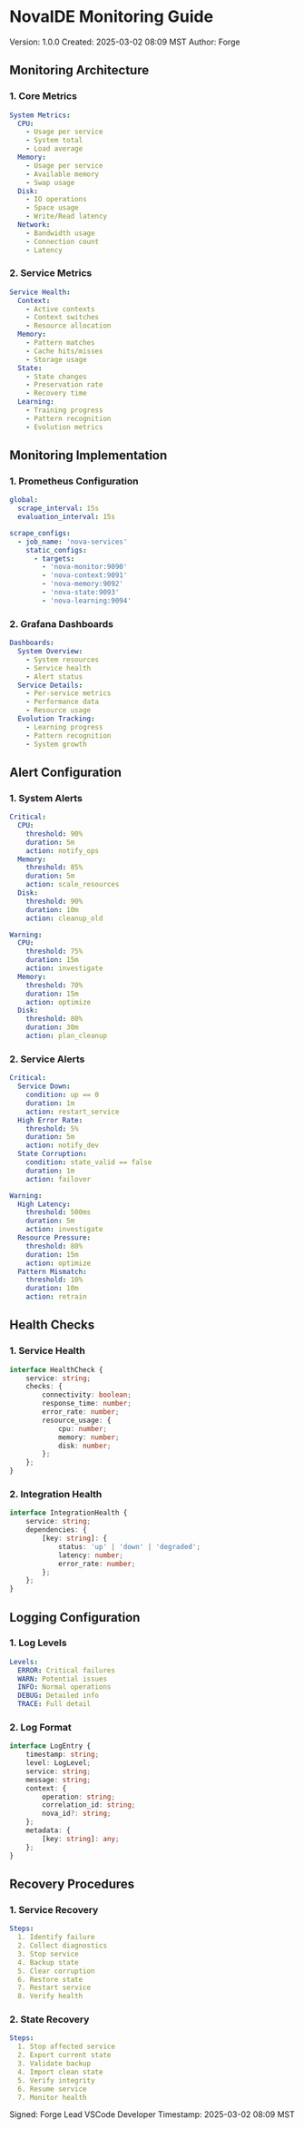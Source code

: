 # NovaIDE Monitoring Guide
Version: 1.0.0
Created: 2025-03-02 08:09 MST
Author: Forge

## Monitoring Architecture

### 1. Core Metrics
```yaml
System Metrics:
  CPU:
    - Usage per service
    - System total
    - Load average
  Memory:
    - Usage per service
    - Available memory
    - Swap usage
  Disk:
    - IO operations
    - Space usage
    - Write/Read latency
  Network:
    - Bandwidth usage
    - Connection count
    - Latency
```

### 2. Service Metrics
```yaml
Service Health:
  Context:
    - Active contexts
    - Context switches
    - Resource allocation
  Memory:
    - Pattern matches
    - Cache hits/misses
    - Storage usage
  State:
    - State changes
    - Preservation rate
    - Recovery time
  Learning:
    - Training progress
    - Pattern recognition
    - Evolution metrics
```

## Monitoring Implementation

### 1. Prometheus Configuration
```yaml
global:
  scrape_interval: 15s
  evaluation_interval: 15s

scrape_configs:
  - job_name: 'nova-services'
    static_configs:
      - targets:
        - 'nova-monitor:9090'
        - 'nova-context:9091'
        - 'nova-memory:9092'
        - 'nova-state:9093'
        - 'nova-learning:9094'
```

### 2. Grafana Dashboards
```yaml
Dashboards:
  System Overview:
    - System resources
    - Service health
    - Alert status
  Service Details:
    - Per-service metrics
    - Performance data
    - Resource usage
  Evolution Tracking:
    - Learning progress
    - Pattern recognition
    - System growth
```

## Alert Configuration

### 1. System Alerts
```yaml
Critical:
  CPU:
    threshold: 90%
    duration: 5m
    action: notify_ops
  Memory:
    threshold: 85%
    duration: 5m
    action: scale_resources
  Disk:
    threshold: 90%
    duration: 10m
    action: cleanup_old

Warning:
  CPU:
    threshold: 75%
    duration: 15m
    action: investigate
  Memory:
    threshold: 70%
    duration: 15m
    action: optimize
  Disk:
    threshold: 80%
    duration: 30m
    action: plan_cleanup
```

### 2. Service Alerts
```yaml
Critical:
  Service Down:
    condition: up == 0
    duration: 1m
    action: restart_service
  High Error Rate:
    threshold: 5%
    duration: 5m
    action: notify_dev
  State Corruption:
    condition: state_valid == false
    duration: 1m
    action: failover

Warning:
  High Latency:
    threshold: 500ms
    duration: 5m
    action: investigate
  Resource Pressure:
    threshold: 80%
    duration: 15m
    action: optimize
  Pattern Mismatch:
    threshold: 10%
    duration: 10m
    action: retrain
```

## Health Checks

### 1. Service Health
```typescript
interface HealthCheck {
    service: string;
    checks: {
        connectivity: boolean;
        response_time: number;
        error_rate: number;
        resource_usage: {
            cpu: number;
            memory: number;
            disk: number;
        };
    };
}
```

### 2. Integration Health
```typescript
interface IntegrationHealth {
    service: string;
    dependencies: {
        [key: string]: {
            status: 'up' | 'down' | 'degraded';
            latency: number;
            error_rate: number;
        };
    };
}
```

## Logging Configuration

### 1. Log Levels
```yaml
Levels:
  ERROR: Critical failures
  WARN: Potential issues
  INFO: Normal operations
  DEBUG: Detailed info
  TRACE: Full detail
```

### 2. Log Format
```typescript
interface LogEntry {
    timestamp: string;
    level: LogLevel;
    service: string;
    message: string;
    context: {
        operation: string;
        correlation_id: string;
        nova_id?: string;
    };
    metadata: {
        [key: string]: any;
    };
}
```

## Recovery Procedures

### 1. Service Recovery
```yaml
Steps:
  1. Identify failure
  2. Collect diagnostics
  3. Stop service
  4. Backup state
  5. Clear corruption
  6. Restore state
  7. Restart service
  8. Verify health
```

### 2. State Recovery
```yaml
Steps:
  1. Stop affected service
  2. Export current state
  3. Validate backup
  4. Import clean state
  5. Verify integrity
  6. Resume service
  7. Monitor health
```

Signed: Forge
Lead VSCode Developer
Timestamp: 2025-03-02 08:09 MST